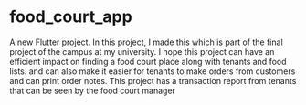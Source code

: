 # food_court_app

A new Flutter project.
In this project, I made this which is part of the final project of the campus at my university. I hope this project can have an efficient impact on finding a food court place along with tenants and food lists. and can also make it easier for tenants to make orders from customers and can print order notes. This project has a transaction report from tenants that can be seen by the food court manager
